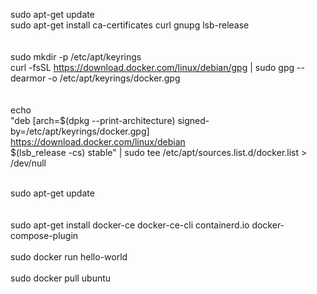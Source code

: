 sudo apt-get update<br>
sudo apt-get install ca-certificates curl gnupg lsb-release<br>
<br>
<br>
sudo mkdir -p /etc/apt/keyrings<br>
curl -fsSL https://download.docker.com/linux/debian/gpg | sudo gpg --dearmor -o /etc/apt/keyrings/docker.gpg<br>
<br>
<br>
echo \
  "deb [arch=$(dpkg --print-architecture) signed-by=/etc/apt/keyrings/docker.gpg] https://download.docker.com/linux/debian \
  $(lsb_release -cs) stable" | sudo tee /etc/apt/sources.list.d/docker.list > /dev/null<br>

<br>
sudo apt-get update<br>
<br>
<br>
sudo apt-get install docker-ce docker-ce-cli containerd.io docker-compose-plugin<br>
<br>
sudo docker run hello-world<br>
<br>
sudo docker pull ubuntu

